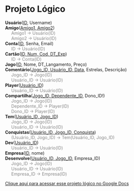 # Projeto Lógico

**Usuário**(<u>ID</u>, Username)  
**Amigo**(<u>Amigo1, Amigo2</u>)  
<span style="color: #888; margin-left: 20px;"> Amigo1 -> Usuário(ID)</span>  
<span style="color: #888; margin-left: 20px;"> Amigo2 -> Usuário(ID)</span>  
**Conta**(<u>ID</u>, Senha, Email)  
<span style="color: #888; margin-left: 20px;"> ID -> Usuário(ID)</span>  
**Cartão**(<u>ID, Num, Cod, DT_Exp</u>)  
<span style="color: #888; margin-left: 20px;"> ID -> Conta(ID)</span>  
**Jogo**(<u>ID</u>, Nome, DT_Langamento, Preço)  
**Comentário**(<u>Jogo_ID, Usuário_ID, Data</u>, Estrelas, Descrição)  
<span style="color: #888; margin-left: 20px;"> Jogo_ID -> Jogo(ID)</span>  
<span style="color: #888; margin-left: 20px;"> Usuário_ID -> Usuário(ID)</span>  
**Player**(<u>Usuário_ID</u>)  
<span style="color: #888; margin-left: 20px;"> Usuário_ID -> Usuário(ID)</span>  
**Compartilha**(<u>Jogo_ID, Dependente_ID</u>, Dono_ID!)  
<span style="color: #888; margin-left: 20px;"> Jogo_ID -> Jogo(ID)</span>  
<span style="color: #888; margin-left: 20px;"> Dependente_ID -> Player(ID)</span>  
<span style="color: #888; margin-left: 20px;"> Dono_ID -> Player(ID)</span>  
**Tem**(<u>Usuário_ID, Jogo_ID</u>)  
<span style="color: #888; margin-left: 20px;"> Jogo_ID -> Jogo(ID)</span>  
<span style="color: #888; margin-left: 20px;"> Usuário_ID -> Usuário(ID)</span>  
**Conquistas**(<u>Usuário_ID, Jogo_ID, Conquista</u>)  
<span style="color: #888; margin-left: 20px;"> (Usuário_ID, Jogo_ID) -> Tem(Usuário_ID, Jogo_ID)</span>  
**Dev**(<u>Usuário_ID</u>)  
<span style="color: #888; margin-left: 20px;"> Usuário_ID -> Usuário(ID)</span>  
**Empresa**(<u>ID</u>, nome)  
**Desenvolve**(<u>Usuário_ID, Jogo_ID</u>, Empresa_ID)  
<span style="color: #888; margin-left: 20px;"> Jogo_ID -> Jogo(ID)</span>  
<span style="color: #888; margin-left: 20px;"> Usuário_ID -> Usuário(ID)</span>  
<span style="color: #888; margin-left: 20px;"> Empresa_ID -> Empresa(ID)</span>  

[Clique aqui para acessar esse projeto lógico no Google Docs](https://docs.google.com/document/d/17wE0FC4vY9C_bGEDI3PW7_kOzG-TE_EaEFJH4xZTQTY/edit?usp=sharing)